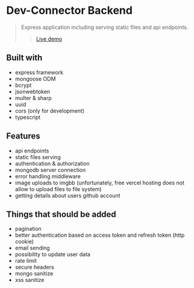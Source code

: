 # Dev-Connector Backend

> Express application including serving static files and api endpoints.
>
> > [Live demo](https://dev-connector-drab.vercel.app/)

## Built with

- express framework
- mongoose ODM
- bcrypt
- jsonwebtoken
- multer & sharp
- uuid
- cors (only for development)
- typescript

## Features

- api endpoints
- static files serving
- authentication & authorization
- mongodb server connection
- error handling middleware
- image uploads to imgbb (unfortunately, free vercel hosting does not allow to upload files to file system)
- getting details about users github account

## Things that should be added
- pagination
- better authentication based on access token and refresh token (http cookie)
- email sending
- possibility to update user data
- rate limit
- secure headers
- mongo sanitize
- xss sanitize
